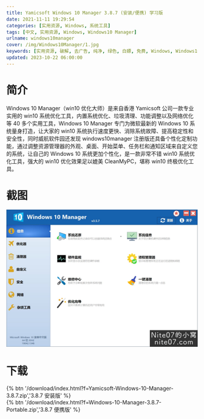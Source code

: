 ```yaml
---
title: Yamicsoft Windows 10 Manager 3.8.7 (安装/便携) 学习版
date: 2021-11-11 19:29:54
categories: [实用资源, Windows, 系统工具]
tags: [中文, 实用资源, Windows, Windows10 Manager]
urlname: windows10manager
cover: /img/Windows10Manager/1.jpg
keywords: [实用资源, 破解, 去广告, 纯净, 绿色, 白嫖, 免费, Windows, Windows10 Manager]
updated: 2023-10-22 06:00:00
---
```


# 简介

Windows 10 Manager（win10 优化大师）是来自香港 Yamicsoft 公司一款专业实用的 win10 系统优化工具，内置系统优化、垃圾清理、功能调整以及网络优化等 40 多个实用工具，Windows 10 Manager 专门为微软最新的 Windows 10 系统量身打造，让大家的 win10 系统执行速度更快、消除系统故障、提高稳定性和安全性，同时威航软件园还发现 windows10manager 注册版还具备个性化定制功能，通过调整资源管理器的外观、桌面、开始菜单、任务栏和通知区域来自定义您的系统，让自己的 Windows 10 系统更加个性化，是一款非常不错 win10 系统优化工具，强大的 win10 优化效果足以媲美 CleanMyPC，堪称 win10 终极优化工具。

# 截图

![](/img/Windows10Manager/2.jpg)

# 下载

{% btn '/download/index.html?f=Yamicsoft-Windows-10-Manager-3.8.7.zip','3.8.7 安装版' %}
<br>
{% btn '/download/index.html?f=Windows-10-Manager-3.8.7-Portable.zip','3.8.7 便携版' %}
